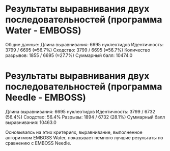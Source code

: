 # Результаты выравнивания двух последовательностей (программа Water - EMBOSS)

Общие данные:
Длина выравнивания: 6695 нуклеотидов
Идентичность: 3799 / 6695 (≈56.7%)
Сходство: 3799 / 6695 (≈56.7%)
Количество разрывов: 1855 / 6695 (≈27.7%)
Суммарный балл: 10474.0


# Результаты выравнивания двух последовательностей (программа Needle - EMBOSS)
Длина выравнивания: 6695 нуклеотидов
Идентичность: 3799 / 6732 (56.4%)
Сходство:  56.4%
Разрывы: 1894 / 6732 (28.1%)
Суммарный балл выравнивания: 10463.0

Основываясь на этих критериях, выравнивание, выполненное алгоритмом EMBOSS Water, показывает немного лучшие результаты по сравнению с EMBOSS Needle.